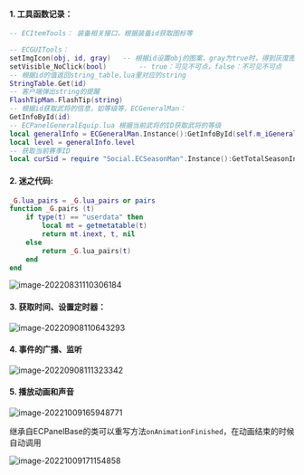 #### 1. 工具函数记录：

```lua
-- ECItemTools：	装备相关接口，根据装备id获取图标等

-- ECGUITools：
setImgIcon(obj, id, gray)	-- 根据id设置obj的图案，gray为true时，得到灰度图
setVisible_NoClick(bool)		-- true：可见不可点，false：不可见不可点
-- 根据id的值返回string_table.lua里对应的string
StringTable.Get(id)
-- 客户端弹出string的提醒
FlashTipMan.FlashTip(string)		
-- 根据id获取武将的信息，如等级等，ECGeneralMan： 
GetInfoById(id)
-- ECPanelGeneralEquip.lua 根据当前武将的ID获取武将的等级
local generalInfo = ECGeneralMan.Instance():GetInfoById(self.m_iGeneralId)
local level = generalInfo.level
-- 获取当前赛季ID
local curSid = require "Social.ECSeasonMan".Instance():GetTotalSeasonIndex()
```

#### 2. 迷之代码:

```lua
_G.lua_pairs = _G.lua_pairs or pairs
function _G.pairs (t)
    if type(t) == "userdata" then
        local mt = getmetatable(t)
        return mt.inext, t, nil
    else
        return _G.lua_pairs(t)
    end
end	
```

<img src="C:\Users\Administrator\AppData\Roaming\Typora\typora-user-images\image-20220831110306184.png" alt="image-20220831110306184"  />

#### 3. 获取时间、设置定时器：

![image-20220908110643293](C:\Users\Administrator\AppData\Roaming\Typora\typora-user-images\image-20220908110643293.png)

#### 4. 事件的广播、监听

![image-20220908111323342](C:\Users\Administrator\AppData\Roaming\Typora\typora-user-images\image-20220908111323342.png)

#### 5. 播放动画和声音

![image-20221009165948771](C:\Users\Administrator\AppData\Roaming\Typora\typora-user-images\image-20221009165948771.png)

继承自ECPanelBase的类可以重写方法`onAnimationFinished`，在动画结束的时候自动调用

![image-20221009171154858](C:\Users\Administrator\AppData\Roaming\Typora\typora-user-images\image-20221009171154858.png)